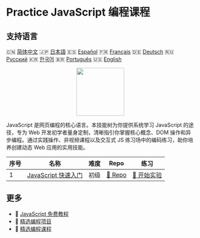 # Practice JavaScript 编程课程

## 支持语言

🇨🇳 [简体中文](README_zh.md) 🇯🇵 [日本語](README_ja.md) 🇪🇸 [Español](README_es.md) 🇫🇷 [Français](README_fr.md) 🇩🇪 [Deutsch](README_de.md) 🇷🇺 [Русский](README_ru.md) 🇰🇷 [한국어](README_ko.md) 🇧🇷 [Português](README_pt.md) 🇺🇸 [English](README.md) 

<div align="center">
<img width="128px" src="https://file.labex.io/path/ztG7iIXOkx2u.png">
</div>

JavaScript 是网页编程的核心语言。本技能树为你提供系统学习 JavaScript 的途径，专为 Web 开发初学者量身定制，清晰指引你掌握核心概念、DOM 操作和异步编程。通过实践操作、非视频课程以及交互式 JS 练习场中的编码练习，助你培养创建动态 Web 应用的实用技能。

|   序号 | 名称                                                                           | 难度   | Repo                                                                 | 练习                                                                   |
|--------|--------------------------------------------------------------------------------|--------|----------------------------------------------------------------------|------------------------------------------------------------------------|
|      1 | [JavaScript 快速入门](https://labex.io/zh/courses/quick-start-with-javascript) | 初级   | [🔗 Repo](https://github.com/labex-labs/quick-start-with-javascript) | [🚀 开始实验](https://labex.io/zh/courses/quick-start-with-javascript) |

## 更多

- 🔗 [JavaScript 免费教程](https://github.com/labex-labs/javascript-free-tutorials)
- 🔗 [精选编程项目](https://github.com/labex-labs/awesome-programming-projects)
- 🔗 [精选编程课程](https://github.com/labex-labs/awesome-programming-courses)

